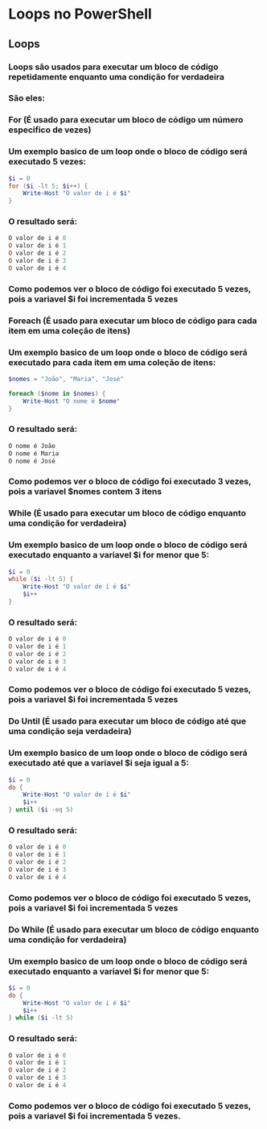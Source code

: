 # Loops no PowerShell

## Loops

### Loops são usados para executar um bloco de código repetidamente enquanto uma condição for verdadeira

### São eles:

### For (É usado para executar um bloco de código um número especifico de vezes)
### Um exemplo basico de um loop onde o bloco de código será executado 5 vezes:
```powershell
$i = 0
for ($i -lt 5; $i++) {
    Write-Host "O valor de i é $i"
}
```
### O resultado será:
```powershell
O valor de i é 0
O valor de i é 1
O valor de i é 2
O valor de i é 3
O valor de i é 4
```
### Como podemos ver o bloco de código foi executado 5 vezes, pois a variavel $i foi incrementada 5 vezes

### Foreach (É usado para executar um bloco de código para cada item em uma coleção de itens)

### Um exemplo basico de um loop onde o bloco de código será executado para cada item em uma coleção de itens:
```powershell
$nomes = "João", "Maria", "José"

foreach ($nome in $nomes) {
    Write-Host "O nome é $nome"
}
```

### O resultado será:
```powershell
O nome é João
O nome é Maria
O nome é José
```

### Como podemos ver o bloco de código foi executado 3 vezes, pois a variavel $nomes contem 3 itens

### While (É usado para executar um bloco de código enquanto uma condição for verdadeira)

### Um exemplo basico de um loop onde o bloco de código será executado enquanto a variavel $i for menor que 5:
```powershell
$i = 0
while ($i -lt 5) {
    Write-Host "O valor de i é $i"
    $i++
}
```
### O resultado será:
```powershell
O valor de i é 0
O valor de i é 1
O valor de i é 2
O valor de i é 3
O valor de i é 4
```

### Como podemos ver o bloco de código foi executado 5 vezes, pois a variavel $i foi incrementada 5 vezes

### Do Until (É usado para executar um bloco de código até que uma condição seja verdadeira)

### Um exemplo basico de um loop onde o bloco de código será executado até que a variavel $i seja igual a 5:
```powershell
$i = 0
do {
    Write-Host "O valor de i é $i"
    $i++
} until ($i -eq 5)
```

### O resultado será:
```powershell
O valor de i é 0
O valor de i é 1
O valor de i é 2
O valor de i é 3
O valor de i é 4
```

### Como podemos ver o bloco de código foi executado 5 vezes, pois a variavel $i foi incrementada 5 vezes

### Do While (É usado para executar um bloco de código enquanto uma condição for verdadeira)

### Um exemplo basico de um loop onde o bloco de código será executado enquanto a variavel $i for menor que 5:
```powershell
$i = 0
do {
    Write-Host "O valor de i é $i"
    $i++
} while ($i -lt 5)
```

### O resultado será:
```powershell
O valor de i é 0
O valor de i é 1
O valor de i é 2
O valor de i é 3
O valor de i é 4
```

### Como podemos ver o bloco de código foi executado 5 vezes, pois a variavel $i foi incrementada 5 vezes.



